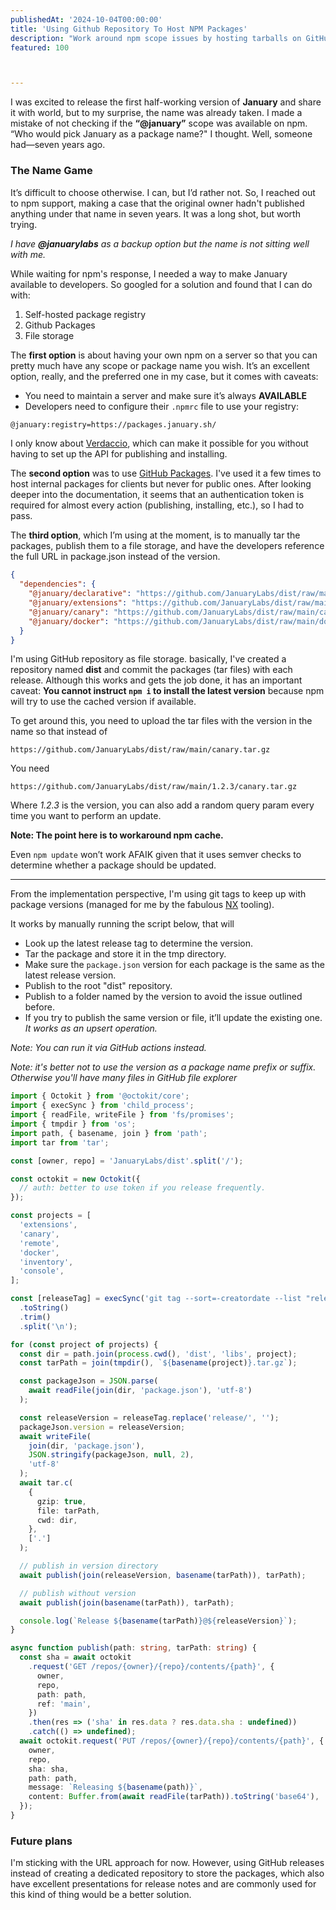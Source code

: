 ```yaml
---
publishedAt: '2024-10-04T00:00:00'
title: 'Using Github Repository To Host NPM Packages'
description: "Work around npm scope issues by hosting tarballs on GitHub; pros/cons, caching gotchas, scripts, and future improvements."
featured: 100



---
```


I was excited to release the first half-working version of **January** and share it with world, but to my surprise, the name was already taken. I made a mistake of not checking if the **“@january”** scope was available on npm. “Who would pick January as a package name?" I thought. Well, someone had—seven years ago.

### The Name Game

It’s difficult to choose otherwise. I can, but I’d rather not. So, I reached out to npm support, making a case that the original owner hadn't published anything under that name in seven years. It was a long shot, but worth trying.

_I have **@januarylabs** as a backup option but the name is not sitting well with me._

While waiting for npm's response, I needed a way to make January available to developers. So googled for a solution and found that I can do with:

1. Self-hosted package registry
2. Github Packages
3. File storage

The **first option** is about having your own npm on a server so that you can pretty much have any scope or package name you wish. It’s an excellent option, really, and the preferred one in my case, but it comes with caveats:

- You need to maintain a server and make sure it’s always **AVAILABLE**
- Developers need to configure their `.npmrc` file to use your registry:

```bash
@january:registry=https://packages.january.sh/
```

I only know about [Verdaccio](~https://verdaccio.org/~), which can make it possible for you without having to set up the API for publishing and installing.

The **second option** was to use [GitHub Packages](~https://docs.github.com/en/packages/working-with-a-github-packages-registry/working-with-the-npm-registry~). I've used it a few times to host internal packages for clients but never for public ones. After looking deeper into the documentation, it seems that an authentication token is required for almost every action (publishing, installing, etc.), so I had to pass.

The **third option**, which I’m using at the moment, is to manually tar the packages, publish them to a file storage, and have the developers reference the full URL in package.json instead of the version.

```json
{
  "dependencies": {
    "@january/declarative": "https://github.com/JanuaryLabs/dist/raw/main/declarative.tar.gz",
    "@january/extensions": "https://github.com/JanuaryLabs/dist/raw/main/extensions.tar.gz",
    "@january/canary": "https://github.com/JanuaryLabs/dist/raw/main/canary.tar.gz",
    "@january/docker": "https://github.com/JanuaryLabs/dist/raw/main/docker.tar.gz"
  }
}
```

I'm using GitHub repository as file storage. basically, I've created a repository named **dist** and commit the packages (tar files) with each release.
Although this works and gets the job done, it has an important caveat: **You cannot instruct `npm i` to install the latest version** because npm will try to use the cached version if available.

To get around this, you need to upload the tar files with the version in the name so that instead of

`https://github.com/JanuaryLabs/dist/raw/main/canary.tar.gz`

You need

`https://github.com/JanuaryLabs/dist/raw/main/1.2.3/canary.tar.gz`

Where _1.2.3_ is the version, you can also add a random query param every time you want to perform an update.

**Note: The point here is to workaround npm cache.**

Even `npm update` won’t work AFAIK given that it uses semver checks to determine whether a package should be updated.

---

From the implementation perspective, I'm using git tags to keep up with package versions (managed for me by the fabulous [NX](~https://nx.dev/~) tooling).

It works by manually running the script below, that will

- Look up the latest release tag to determine the version.
- Tar the package and store it in the tmp directory.
- Make sure the `package.json` version for each package is the same as the latest release version.
- Publish to the root "dist" repository.
- Publish to a folder named by the version to avoid the issue outlined before.
- If you try to publish the same version or file, it’ll update the existing one. _It works as an upsert operation._

_Note: You can run it via GitHub actions instead._

_Note: it's better not to use the version as a package name prefix or suffix. Otherwise you'll have many files in GitHub file explorer_

```ts
import { Octokit } from '@octokit/core';
import { execSync } from 'child_process';
import { readFile, writeFile } from 'fs/promises';
import { tmpdir } from 'os';
import path, { basename, join } from 'path';
import tar from 'tar';

const [owner, repo] = 'JanuaryLabs/dist'.split('/');

const octokit = new Octokit({
  // auth: better to use token if you release frequently.
});

const projects = [
  'extensions',
  'canary',
  'remote',
  'docker',
  'inventory',
  'console',
];

const [releaseTag] = execSync('git tag --sort=-creatordate --list "release/*"')
  .toString()
  .trim()
  .split('\n');

for (const project of projects) {
  const dir = path.join(process.cwd(), 'dist', 'libs', project);
  const tarPath = join(tmpdir(), `${basename(project)}.tar.gz`);

  const packageJson = JSON.parse(
    await readFile(join(dir, 'package.json'), 'utf-8')
  );

  const releaseVersion = releaseTag.replace('release/', '');
  packageJson.version = releaseVersion;
  await writeFile(
    join(dir, 'package.json'),
    JSON.stringify(packageJson, null, 2),
    'utf-8'
  );
  await tar.c(
    {
      gzip: true,
      file: tarPath,
      cwd: dir,
    },
    ['.']
  );

  // publish in version directory
  await publish(join(releaseVersion, basename(tarPath)), tarPath);

  // publish without version
  await publish(join(basename(tarPath)), tarPath);

  console.log(`Release ${basename(tarPath)}@${releaseVersion}`);
}

async function publish(path: string, tarPath: string) {
  const sha = await octokit
    .request('GET /repos/{owner}/{repo}/contents/{path}', {
      owner,
      repo,
      path: path,
      ref: 'main',
    })
    .then(res => ('sha' in res.data ? res.data.sha : undefined))
    .catch(() => undefined);
  await octokit.request('PUT /repos/{owner}/{repo}/contents/{path}', {
    owner,
    repo,
    sha: sha,
    path: path,
    message: `Releasing ${basename(path)}`,
    content: Buffer.from(await readFile(tarPath)).toString('base64'),
  });
}
```

### Future plans

I'm sticking with the URL approach for now. However, using GitHub releases instead of creating a dedicated repository to store the packages, which also have excellent presentations for release notes and are commonly used for this kind of thing would be a better solution.
